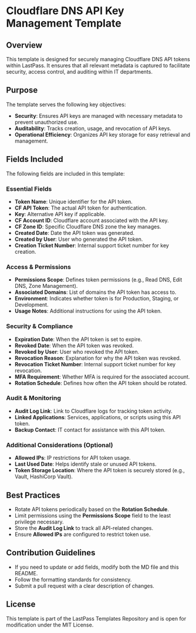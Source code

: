 # Cloudflare DNS API Key Management Template

## Overview

This template is designed for securely managing Cloudflare DNS API tokens within LastPass. It ensures that all relevant metadata is captured to facilitate security, access control, and auditing within IT departments.

## Purpose

The template serves the following key objectives:

- **Security**: Ensures API keys are managed with necessary metadata to prevent unauthorized use.
- **Auditability**: Tracks creation, usage, and revocation of API keys.
- **Operational Efficiency**: Organizes API key storage for easy retrieval and management.

## Fields Included

The following fields are included in this template:

### **Essential Fields**

- **Token Name**: Unique identifier for the API token.
- **CF API Token**: The actual API token for authentication.
- **Key**: Alternative API key if applicable.
- **CF Account ID**: Cloudflare account associated with the API key.
- **CF Zone ID**: Specific Cloudflare DNS zone the key manages.
- **Created Date**: Date the API token was generated.
- **Created by User**: User who generated the API token.
- **Creation Ticket Number**: Internal support ticket number for key creation.

### **Access & Permissions**

- **Permissions Scope**: Defines token permissions (e.g., Read DNS, Edit DNS, Zone Management).
- **Associated Domains**: List of domains the API token has access to.
- **Environment**: Indicates whether token is for Production, Staging, or Development.
- **Usage Notes**: Additional instructions for using the API token.

### **Security & Compliance**

- **Expiration Date**: When the API token is set to expire.
- **Revoked Date**: When the API token was revoked.
- **Revoked by User**: User who revoked the API token.
- **Revocation Reason**: Explanation for why the API token was revoked.
- **Revocation Ticket Number**: Internal support ticket number for key revocation.
- **MFA Requirement**: Whether MFA is required for the associated account.
- **Rotation Schedule**: Defines how often the API token should be rotated.

### **Audit & Monitoring**

- **Audit Log Link**: Link to Cloudflare logs for tracking token activity.
- **Linked Applications**: Services, applications, or scripts using this API token.
- **Backup Contact**: IT contact for assistance with this API token.

### **Additional Considerations (Optional)**

- **Allowed IPs**: IP restrictions for API token usage.
- **Last Used Date**: Helps identify stale or unused API tokens.
- **Token Storage Location**: Where the API token is securely stored (e.g., Vault, HashiCorp Vault).

## Best Practices

- Rotate API tokens periodically based on the **Rotation Schedule**.
- Limit permissions using the **Permissions Scope** field to the least privilege necessary.
- Store the **Audit Log Link** to track all API-related changes.
- Ensure **Allowed IPs** are configured to restrict token use.

## Contribution Guidelines

- If you need to update or add fields, modify both the MD file and this README.
- Follow the formatting standards for consistency.
- Submit a pull request with a clear description of changes.

## License

This template is part of the LastPass Templates Repository and is open for modification under the MIT License.
